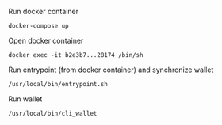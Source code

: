Run docker container

`docker-compose up`

Open docker container

`docker exec -it b2e3b7...28174 /bin/sh`

Run entrypoint (from docker container) and synchronize wallet

`/usr/local/bin/entrypoint.sh`

Run wallet

`/usr/local/bin/cli_wallet`
